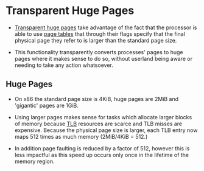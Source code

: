 # Transparent Huge Pages

* [Transparent huge pages][transhuge] take advantage of the fact that the
  processor is able to use [page tables][page-tables] that through their flags
  specify that the final physical page they refer to is larger than the standard
  page size.

* This functionality transparently converts processes' pages to huge pages where
  it makes sense to do so, without userland being aware or needing to take any
  action whatsoever.

## Huge Pages

* On x86 the standard page size is 4KiB, huge pages are 2MiB and 'gigantic'
  pages are 1GiB.

* Using larger pages makes sense for tasks which allocate larger blocks of
  memory because [TLB][tlb] resources are scarce and TLB misses are
  expensive. Because the physical page size is larger, each TLB entry now maps
  512 times as much memory (2MiB/4KiB = 512.)

* In addition page faulting is reduced by a factor of 512, however this is less
  impactful as this speed up occurs only once in the lifetime of the memory
  region.

[tlb]:https://en.wikipedia.org/wiki/Translation_lookaside_buffer
[transhuge]:https://github.com/torvalds/linux/blob/v4.6/Documentation/vm/transhuge.txt

[page-tables]:./page-tables.md
